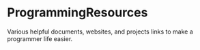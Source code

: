 # ProgrammingResources
Various helpful documents, websites, and projects links to make a programmer life easier.
